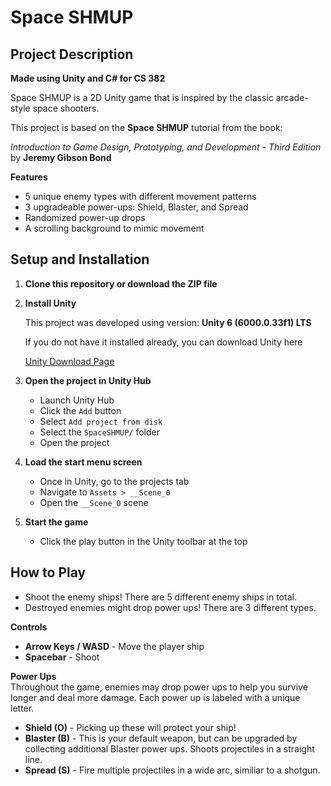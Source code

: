 # Space SHMUP

## Project Description

**Made using Unity and C# for CS 382**

Space SHMUP is a 2D Unity game that is inspired by the classic arcade-style space shooters.

This project is based on the **Space SHMUP** tutorial from the book:

*Introduction to Game Design, Prototyping, and Development - Third Edition* by **Jeremy Gibson Bond**  

**Features**
- 5 unique enemy types with different movement patterns
- 3 upgradeable power-ups: Shield, Blaster, and Spread
- Randomized power-up drops
- A scrolling background to mimic movement 


## Setup and Installation

1. **Clone this repository or download the ZIP file**

2. **Install Unity**

   This project was developed using version: **Unity 6 (6000.0.33f1) LTS**
   
   If you do not have it installed already, you can download Unity here

   [Unity Download Page](https://unity.com/download)
   

4. **Open the project in Unity Hub**
   - Launch Unity Hub
   - Click the `Add` button
   - Select `Add project from disk`
   - Select the `SpaceSHMUP/` folder
   - Open the project

5. **Load the start menu screen**
   - Once in Unity, go to the projects tab
   - Navigate to `Assets > __Scene_0`
   - Open the `__Scene_0` scene

 6. **Start the game**
    - Click the play button in the Unity toolbar at the top
   

## How to Play
- Shoot the enemy ships! There are 5 different enemy ships in total.
- Destroyed enemies might drop power ups! There are 3 different types.

**Controls**
- **Arrow Keys / WASD** - Move the player ship
- **Spacebar** - Shoot

**Power Ups**  
Throughout the game, enemies may drop power ups to help you survive longer and deal more damage. Each power up is labeled with a unique letter.
- **Shield (O)** - Picking up these will protect your ship!
- **Blaster (B)** - This is your default weapon, but can be upgraded by collecting additional Blaster power ups. Shoots projectiles in a straight line.
- **Spread (S)** - Fire multiple projectiles in a wide arc, similiar to a shotgun.
